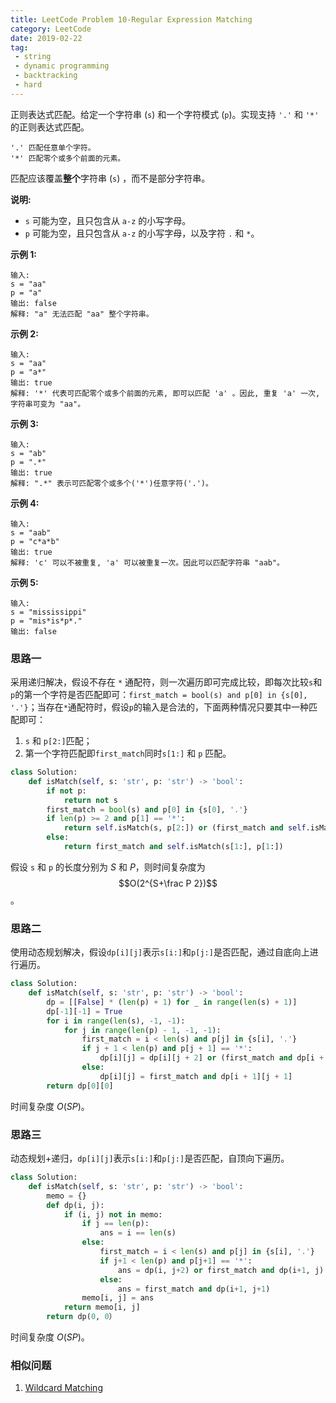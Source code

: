 ```yaml
---
title: LeetCode Problem 10-Regular Expression Matching
category: LeetCode
date: 2019-02-22
tag:
 - string
 - dynamic programming
 - backtracking
 - hard
---
```


正则表达式匹配。给定一个字符串 (`s`) 和一个字符模式 (`p`)。实现支持 `'.'` 和 `'*'` 的正则表达式匹配。

```
'.' 匹配任意单个字符。
'*' 匹配零个或多个前面的元素。
```

匹配应该覆盖**整个**字符串 (`s`) ，而不是部分字符串。

**说明:**

- `s` 可能为空，且只包含从 `a-z` 的小写字母。
- `p` 可能为空，且只包含从 `a-z` 的小写字母，以及字符 `.` 和 `*`。

**示例 1:**

```
输入:
s = "aa"
p = "a"
输出: false
解释: "a" 无法匹配 "aa" 整个字符串。
```

**示例 2:**

```
输入:
s = "aa"
p = "a*"
输出: true
解释: '*' 代表可匹配零个或多个前面的元素, 即可以匹配 'a' 。因此, 重复 'a' 一次, 字符串可变为 "aa"。
```

**示例 3:**

```
输入:
s = "ab"
p = ".*"
输出: true
解释: ".*" 表示可匹配零个或多个('*')任意字符('.')。
```

**示例 4:**

```
输入:
s = "aab"
p = "c*a*b"
输出: true
解释: 'c' 可以不被重复, 'a' 可以被重复一次。因此可以匹配字符串 "aab"。
```

**示例 5:**

```
输入:
s = "mississippi"
p = "mis*is*p*."
输出: false
```

### 思路一

采用递归解决，假设不存在 `*` 通配符，则一次遍历即可完成比较，即每次比较`s`和`p`的第一个字符是否匹配即可：`first_match = bool(s) and p[0] in {s[0], '.'}`；当存在`*`通配符时，假设`p`的输入是合法的，下面两种情况只要其中一种匹配即可：

1. `s` 和 `p[2:]`匹配；
2. 第一个字符匹配即`first_match`同时`s[1:]` 和 `p` 匹配。

```python
class Solution:
    def isMatch(self, s: 'str', p: 'str') -> 'bool':
        if not p:
            return not s
        first_match = bool(s) and p[0] in {s[0], '.'}
        if len(p) >= 2 and p[1] == '*':
            return self.isMatch(s, p[2:]) or (first_match and self.isMatch(s[1:], p))
        else:
            return first_match and self.isMatch(s[1:], p[1:])
```

假设 `s` 和 `p` 的长度分别为 $S$ 和 $P$，则时间复杂度为 $$O(2^{S+\frac P 2})$$。

### 思路二

使用动态规划解决，假设`dp[i][j]`表示`s[i:]`和`p[j:]`是否匹配，通过自底向上进行遍历。

```python
class Solution:
    def isMatch(self, s: 'str', p: 'str') -> 'bool':
        dp = [[False] * (len(p) + 1) for _ in range(len(s) + 1)]
        dp[-1][-1] = True
        for i in range(len(s), -1, -1):
            for j in range(len(p) - 1, -1, -1):
                first_match = i < len(s) and p[j] in {s[i], '.'}
                if j + 1 < len(p) and p[j + 1] == '*':
                    dp[i][j] = dp[i][j + 2] or (first_match and dp[i + 1][j])
                else:
                    dp[i][j] = first_match and dp[i + 1][j + 1]
        return dp[0][0]
```

时间复杂度 $O(SP)$。

### 思路三

动态规划+递归，`dp[i][j]`表示`s[i:]`和`p[j:]`是否匹配，自顶向下遍历。

```python
class Solution:
    def isMatch(self, s: 'str', p: 'str') -> 'bool':
        memo = {}
        def dp(i, j):
            if (i, j) not in memo:
                if j == len(p):
                    ans = i == len(s)
                else:
                    first_match = i < len(s) and p[j] in {s[i], '.'}
                    if j+1 < len(p) and p[j+1] == '*':
                        ans = dp(i, j+2) or first_match and dp(i+1, j)
                    else:
                        ans = first_match and dp(i+1, j+1)
                memo[i, j] = ans
            return memo[i, j]
        return dp(0, 0）
```

时间复杂度 $O(SP)$。

### 相似问题

1. [Wildcard Matching]()

